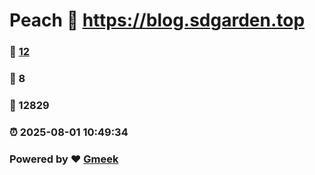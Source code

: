 # Peach :link: https://blog.sdgarden.top 
### :page_facing_up: [12](https://blog.sdgarden.top/tag.html) 
### :speech_balloon: 8 
### :hibiscus: 12829 
### :alarm_clock: 2025-08-01 10:49:34 
### Powered by :heart: [Gmeek](https://github.com/Meekdai/Gmeek)
